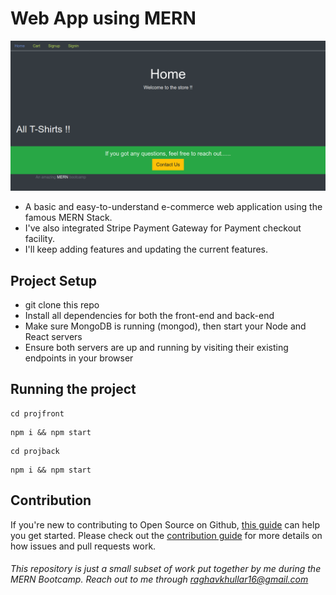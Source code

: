 # Web App using MERN

![MERN_Home](https://github.com/raghavk16/Web_App_MERN/blob/master/My_Store.png?raw=true)

* A basic and easy-to-understand e-commerce web application using the famous MERN Stack.
* I've also integrated Stripe Payment Gateway for Payment checkout facility.
* I'll keep adding features and updating the current features.

## Project Setup

* git clone this repo
* Install all dependencies for both the front-end and back-end
* Make sure MongoDB is running (mongod), then start your Node and React servers 
* Ensure both servers are up and running by visiting their existing endpoints in your browser

## Running the project

```
cd projfront
```
```
npm i && npm start
```
```
cd projback
```
```
npm i && npm start
```

## Contribution

If you're new to contributing to Open Source on Github, [this guide](https://guides.github.com/activities/contributing-to-open-source/) can help you get started. Please check out the [contribution guide](https://gist.github.com/MarcDiethelm/7303312) for more details on how issues and pull requests work.

###### This repository is just a small subset of work put together by me during the MERN Bootcamp. Reach out to me through raghavkhullar16@gmail.com
